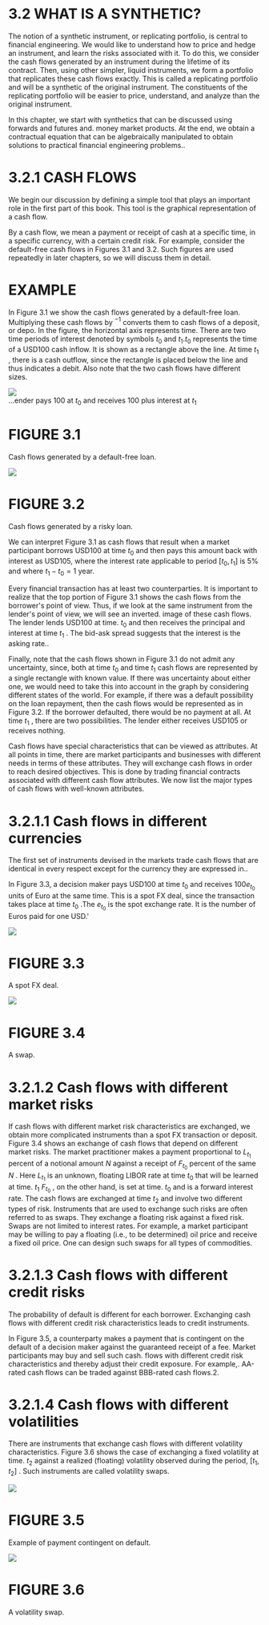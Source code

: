 # 3.2 WHAT IS A SYNTHETIC?  

The notion of a synthetic instrument, or replicating portfolio, is central to financial engineering. We would like to understand how to price and hedge an instrument, and learn the risks associated with it. To do this, we consider the cash flows generated by an instrument during the lifetime of its contract. Then, using other simpler, liquid instruments, we form a portfolio that replicates these cash flows exactly. This is called a replicating portfolio and will be a synthetic of the original instrument. The constituents of the replicating portfolio will be easier to price, understand, and analyze than the original instrument.  

In this chapter, we start with synthetics that can be discussed using forwards and futures and. money market products. At the end, we obtain a contractual equation that can be algebraically manipulated to obtain solutions to practical financial engineering problems..  

# 3.2.1 CASH FLOWS  

We begin our discussion by defining a simple tool that plays an important role in the first part of this book. This tool is the graphical representation of a cash flow.  

By a cash flow, we mean a payment or receipt of cash at a specific time, in a specific currency, with a certain credit risk. For example, consider the default-free cash flows in Figures 3.1 and 3.2. Such figures are used repeatedly in later chapters, so we will discuss them in detail.  

# EXAMPLE  

In Figure 3.1 we show the cash flows generated by a default-free loan. Multiplying these cash flows by $^{-1}$ converts them to cash flows of a deposit, or depo. In the figure, the horizontal axis represents time. There are two time periods of interest denoted by symbols $t_{0}$ and $t_{1}.t_{0}$ represents the time of a USD100 cash inflow. It is shown as a rectangle above the line. At time $t_{1}$ , there is a cash outflow, since the rectangle is placed below the line and thus indicates a debit. Also note that the two cash flows have different sizes.  

![](images/7f9c3a1ff9da33157dce06bd5d8aaaf8994c21765d3e3b566ca2be1de4e66d98.jpg)  
...ender pays 100 at $t_{0}$ and receives 100 plus interest at $t_{1}$  

# FIGURE 3.1  

Cash flows generated by a default-free loan.  

![](images/f5a499a7434e1960b5c4aa102b3155c6e4551a6e583f1bbaa6e3dea6998baf6e.jpg)  

# FIGURE 3.2  

Cash flows generated by a risky loan.  

We can interpret Figure 3.1 as cash flows that result when a market participant borrows USD100 at time $t_{0}$ and then pays this amount back with interest as USD105, where the interest rate applicable to period $[t_{0},t_{1}]$ is $5\%$ and where $t_{1}-t_{0}=1$ year.  

Every financial transaction has at least two counterparties. It is important to realize that the top portion of Figure 3.1 shows the cash flows from the borrower's point of view. Thus, if we look at the same instrument from the lender's point of view, we will see an inverted. image of these cash flows. The lender lends USD100 at time. $t_{0}$ and then receives the principal and interest at time $t_{1}$ . The bid-ask spread suggests that the interest is the asking rate..  

Finally, note that the cash flows shown in Figure 3.1 do not admit any uncertainty, since, both at time $t_{0}$ and time $t_{1}$ cash flows are represented by a single rectangle with known value. If there was uncertainty about either one, we would need to take this into account in the graph by considering different states of the world. For example, if there was a default possibility on the loan repayment, then the cash flows would be represented as in Figure 3.2. If the borrower defaulted, there would be no payment at all. At time $t_{1}$ , there are two possibilities. The lender either receives USD105 or receives nothing.  

Cash flows have special characteristics that can be viewed as attributes. At all points in time, there are market participants and businesses with different needs in terms of these attributes. They will exchange cash flows in order to reach desired objectives. This is done by trading financial contracts associated with different cash flow attributes. We now list the major types of cash flows with well-known attributes.  

# 3.2.1.1 Cash flows in different currencies  

The first set of instruments devised in the markets trade cash flows that are identical in every respect except for the currency they are expressed in..  

In Figure 3.3, a decision maker pays USD100 at time $t_{0}$ and receives $100e_{t_{0}}$ units of Euro at the same time. This is a spot FX deal, since the transaction takes place at time $t_{0}$ .The $e_{t_{0}}$ is the spot exchange rate. It is the number of Euros paid for one USD.'  

![](images/1548757ed581f8ccc5d01790ccd2541525b80561010ca9f5ff55a43f3a1d95d0.jpg)  

# FIGURE 3.3  

A spot FX deal.  

![](images/36887fd6f4ef50ea333c74880e5ccd6d661cbe201608d9595cf3ddb9244d3282.jpg)  

# FIGURE 3.4  

A swap.  

# 3.2.1.2 Cash flows with different market risks  

If cash flows with different market risk characteristics are exchanged, we obtain more complicated instruments than a spot FX transaction or deposit. Figure 3.4 shows an exchange of cash flows that depend on different market risks. The market practitioner makes a payment proportional to $L_{t_{1}}$ percent of a notional amount $N$ against a receipt of $F_{t_{0}}$ percent of the same $N$ . Here $L_{t_{1}}$ is an unknown, floating LIBOR rate at time $t_{0}$ that will be learned at time. $t_{1}$ $F_{t_{0}}$ , on the other hand, is set at time. $t_{0}$ and is a forward interest rate. The cash flows are exchanged at time $t_{2}$ and involve two different types of risk. Instruments that are used to exchange such risks are often referred to as swaps. They exchange a floating risk against a fixed risk. Swaps are not limited to interest rates. For example, a market participant may be willing to pay a floating (i.e., to be determined) oil price and receive a fixed oil price. One can design such swaps for all types of commodities.  

# 3.2.1.3 Cash flows with different credit risks  

The probability of default is different for each borrower. Exchanging cash flows with different credit risk characteristics leads to credit instruments.  

In Figure 3.5, a counterparty makes a payment that is contingent on the default of a decision maker against the guaranteed receipt of a fee. Market participants may buy and sell such cash. flows with different credit risk characteristics and thereby adjust their credit exposure. For example,. AA-rated cash flows can be traded against BBB-rated cash flows.2.  

# 3.2.1.4 Cash flows with different volatilities  

There are instruments that exchange cash flows with different volatility characteristics. Figure 3.6 shows the case of exchanging a fixed volatility at time. $t_{2}$ against a realized (floating) volatility observed during the period, $[t_{1},t_{2}]$ . Such instruments are called volatility swaps.  

![](images/3bea884b7e863a3987418ecd658cfb314ee619964d4e7beaf2bc8eb52abc0bde.jpg)  

# FIGURE 3.5  

Example of payment contingent on default.  

![](images/88746d30f157b0a9905de822f4cf590714c015c953b58e5b373e221cf7b4de7b.jpg)  

# FIGURE 3.6  

A volatility swap.  
